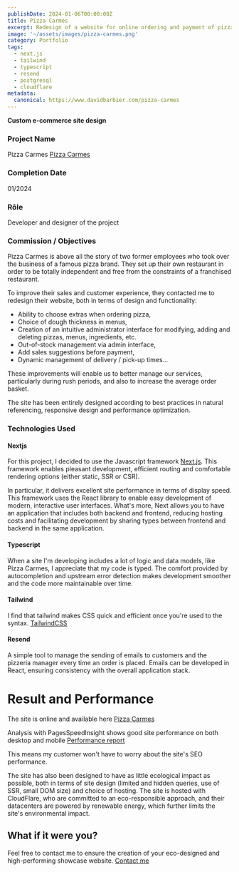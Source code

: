 ```yaml
---
publishDate: 2024-01-06T00:00:00Z
title: Pizza Carmes
excerpt: Redesign of a website for online ordering and payment of pizzas
image: '~/assets/images/pizza-carmes.png'
category: Portfolio
tags:
  - next.js
  - tailwind
  - typescript
  - resend
  - postgresql
  - cloudflare
metadata:
  canonical: https://www.davidbarbier.com/pizza-carmes
---
```


**Custom e-commerce site design** 

### Project Name
Pizza Carmes [Pizza Carmes](https://pizza-limoges.fr)

### Completion Date
01/2024

### Rôle
Developer and designer of the project

### Commission / Objectives
Pizza Carmes is above all the story of two former employees who took over the business of a famous pizza brand. They set up their own restaurant in order to be totally independent and free from the constraints of a franchised restaurant.

To improve their sales and customer experience, they contacted me to redesign their website, both in terms of design and functionality:

- Ability to choose extras when ordering pizza,
- Choice of dough thickness in menus, 
- Creation of an intuitive administrator interface for modifying, adding and deleting pizzas, menus, ingredients, etc.
- Out-of-stock management via admin interface,
- Add sales suggestions before payment,
- Dynamic management of delivery / pick-up times... 

These improvements will enable us to better manage our services, particularly during rush periods, and also to increase the average order basket. 

The site has been entirely designed according to best practices in natural referencing, responsive design and performance optimization.

### Technologies Used

#### Nextjs
For this project, I decided to use the Javascript framework [Next.js](https://nextjs.org/). This framework enables pleasant development, efficient routing and comfortable rendering options (either static, SSR or CSR). 
  
  In particular, it delivers excellent site performance in terms of display speed.  
  This framework uses the React library to enable easy development of modern, interactive user interfaces. 
  What's more, Next allows you to have an application that includes both backend and frontend, reducing hosting costs and facilitating development by sharing types between frontend and backend in the same application.

#### Typescript
When a site I'm developing includes a lot of logic and data models, like Pizza Carmes, I appreciate that my code is typed. The comfort provided by autocompletion and upstream error detection makes development smoother and the code more maintainable over time.

#### Tailwind
I find that tailwind makes CSS quick and efficient once you're used to the syntax. [TailwindCSS](https://tailwindcss.com/)

#### Resend
A simple tool to manage the sending of emails to customers and the pizzeria manager every time an order is placed. 
Emails can be developed in React, ensuring consistency with the overall application stack. 

# Result and Performance

The site is online and available here [Pizza Carmes](https://pizza-limoges.fr)

Analysis with PagesSpeedInsight shows good site performance on both desktop and mobile [Performance report](https://pagespeed.web.dev/analysis/https-pizza-carmes-vercel-app/tfyby9fjdw?form_factor=mobile)

<!-- ![lbg-perf.png](~/assets/images/lbg-perf.png) -->

This means my customer won't have to worry about the site's SEO performance.

The site has also been designed to have as little ecological impact as possible, both in terms of site design (limited and hidden queries, use of SSR, small DOM size) and choice of hosting. The site is hosted with CloudFlare, who are committed to an eco-responsible approach, and their datacenters are powered by renewable energy, which further limits the site's environmental impact.
<!-- [Rapport sur l'impact environnemental du site](https://www.websitecarbon.com/website/lbg-expertise-com/) -->

## What if it were you?

Feel free to contact me to ensure the creation of your eco-designed and high-performing showcase website.
[Contact me](https://www.davidbarbier.com/contact)